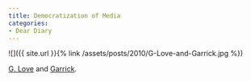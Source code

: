 ```yaml
---
title: Democratization of Media
categories:
- Dear Diary
---
```


![]({{ site.url }}{% link /assets/posts/2010/G-Love-and-Garrick.jpg %})
  



[G. Love](http://www.philadelphonic.com/) and [Garrick](http://garrickvanburen.com/).
